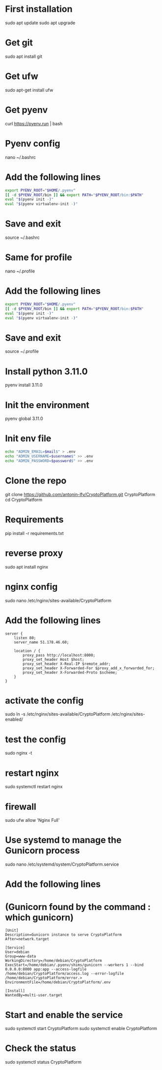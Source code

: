 # First installation
sudo apt update
sudo apt upgrade

# Get git
sudo apt install git

# Get ufw
sudo apt-get install ufw

# Get pyenv
curl https://pyenv.run | bash

# Pyenv config
nano ~/.bashrc
# Add the following lines
```bash
export PYENV_ROOT="$HOME/.pyenv"
[[ -d $PYENV_ROOT/bin ]] && export PATH="$PYENV_ROOT/bin:$PATH"
eval "$(pyenv init -)"
eval "$(pyenv virtualenv-init -)"
```
# Save and exit
source ~/.bashrc

# Same for profile
nano ~/.profile
# Add the following lines
```bash
export PYENV_ROOT="$HOME/.pyenv"
[[ -d $PYENV_ROOT/bin ]] && export PATH="$PYENV_ROOT/bin:$PATH"
eval "$(pyenv init -)"
eval "$(pyenv virtualenv-init -)"
```
# Save and exit
source ~/.profile

# Install python 3.11.0
pyenv install 3.11.0

# Init the environment
pyenv global 3.11.0

# Init env file
```bash
echo "ADMIN_EMAIL=$mail$" > .env
echo "ADMIN_USERNAME=$username$" >> .env
echo "ADMIN_PASSWORD=$password$" >> .env
```

# Clone the repo
git clone https://github.com/antonin-lfv/CryptoPlatform.git CryptoPlatform
cd CryptoPlatform

# Requirements
pip install -r requirements.txt

# reverse proxy
sudo apt install nginx

# nginx config
sudo nano /etc/nginx/sites-available/CryptoPlatform
# Add the following lines
```nginx
server {
    listen 80;
    server_name 51.178.46.60;

    location / {
        proxy_pass http://localhost:8000;
        proxy_set_header Host $host;
        proxy_set_header X-Real-IP $remote_addr;
        proxy_set_header X-Forwarded-For $proxy_add_x_forwarded_for;
        proxy_set_header X-Forwarded-Proto $scheme;
    }
}
```

# activate the config
sudo ln -s /etc/nginx/sites-available/CryptoPlatform /etc/nginx/sites-enabled/

# test the config
sudo nginx -t

# restart nginx
sudo systemctl restart nginx

# firewall
sudo ufw allow 'Nginx Full'

# Use systemd to manage the Gunicorn process
sudo nano /etc/systemd/system/CryptoPlatform.service
# Add the following lines
# (Gunicorn found by the command : which gunicorn)
```
[Unit]
Description=Gunicorn instance to serve CryptoPlatform
After=network.target

[Service]
User=debian
Group=www-data
WorkingDirectory=/home/debian/CryptoPlatform
ExecStart=/home/debian/.pyenv/shims/gunicorn --workers 1 --bind 0.0.0.0:8000 app:app --access-logfile /home/debian/CryptoPlatform/access.log --error-logfile /home/debian/CryptoPlatform/error.>
EnvironmentFile=/home/debian/CryptoPlatform/.env

[Install]
WantedBy=multi-user.target
```

# Start and enable the service
sudo systemctl start CryptoPlatform
sudo systemctl enable CryptoPlatform

# Check the status
sudo systemctl status CryptoPlatform
